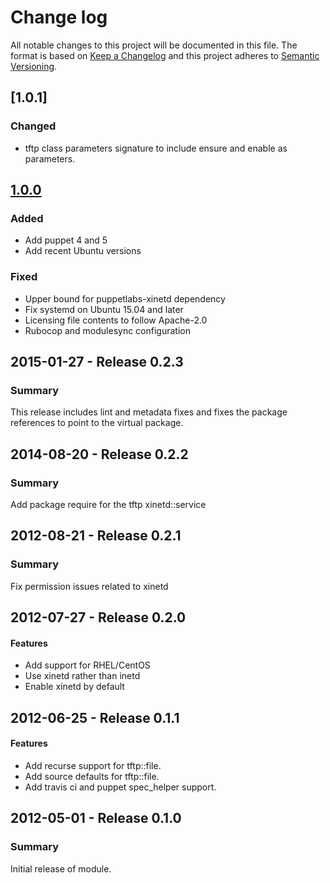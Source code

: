 # Change log

All notable changes to this project will be documented in this file. The format is based on [Keep a Changelog](http://keepachangelog.com/en/1.0.0/) and this project adheres to [Semantic Versioning](http://semver.org).

## [1.0.1]
### Changed
- tftp class parameters signature to include ensure and enable as parameters.

## [1.0.0]
### Added
- Add puppet 4 and 5
- Add recent Ubuntu versions

### Fixed
- Upper bound for puppetlabs-xinetd dependency
- Fix systemd on Ubuntu 15.04 and later
- Licensing file contents to follow Apache-2.0
- Rubocop and modulesync configuration

## 2015-01-27 - Release 0.2.3
### Summary

This release includes lint and metadata fixes and fixes the package references to point to the virtual package.

## 2014-08-20 - Release 0.2.2
### Summary

Add package require for the tftp xinetd::service

## 2012-08-21 - Release 0.2.1
### Summary

Fix permission issues related to xinetd

## 2012-07-27 - Release 0.2.0

#### Features
- Add support for RHEL/CentOS
- Use xinetd rather than inetd
- Enable xinetd by default

## 2012-06-25 - Release 0.1.1

#### Features
- Add recurse support for tftp::file.
- Add source defaults for tftp::file.
- Add travis ci and puppet spec_helper support.

## 2012-05-01 - Release 0.1.0
### Summary

Initial release of module.

[1.0.0]: https://github.com/puppetlabs/puppetlabs-tftp/compare/0.2.3...1.0.0
